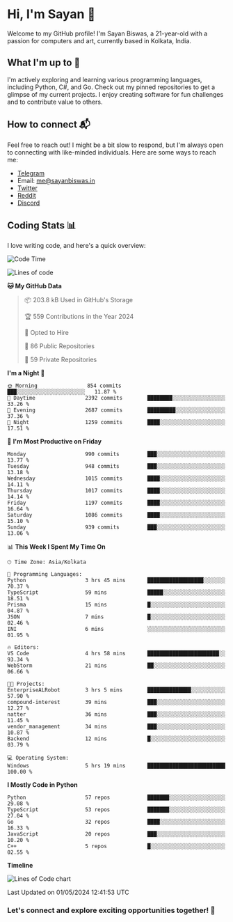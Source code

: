# Hi, I'm Sayan 👋

Welcome to my GitHub profile! I'm Sayan Biswas, a 21-year-old with a passion for computers and art, currently based in Kolkata, India.

## What I'm up to 🚀

I'm actively exploring and learning various programming languages, including Python, C#, and Go. Check out my pinned repositories to get a glimpse of my current projects. I enjoy creating software for fun challenges and to contribute value to others.

## How to connect 📬

Feel free to reach out! I might be a bit slow to respond, but I'm always open to connecting with like-minded individuals. Here are some ways to reach me:

- [Telegram](https://t.me/dank_as_fuck)
- Email: [me@sayanbiswas.in](mailto:me@sayanbiswas.in)
- [Twitter](https://twitter.com/TheDankDel)
- [Reddit](https://www.reddit.com/user/dank_as_fuck_/)
- [Discord](https://discordapp.com/users/506536929152466945)

## Coding Stats 📊

I love writing code, and here's a quick overview:

<!--START_SECTION:waka-->
![Code Time](http://img.shields.io/badge/Code%20Time-1%2C599%20hrs%2019%20mins-blue)

![Lines of code](https://img.shields.io/badge/From%20Hello%20World%20I%27ve%20Written-5.7%20million%20lines%20of%20code-blue)

**🐱 My GitHub Data** 

> 📦 203.8 kB Used in GitHub's Storage 
 > 
> 🏆 559 Contributions in the Year 2024
 > 
> 💼 Opted to Hire
 > 
> 📜 86 Public Repositories 
 > 
> 🔑 59 Private Repositories 
 > 
**I'm a Night 🦉** 

```text
🌞 Morning                854 commits         ███░░░░░░░░░░░░░░░░░░░░░░   11.87 % 
🌆 Daytime                2392 commits        ████████░░░░░░░░░░░░░░░░░   33.26 % 
🌃 Evening                2687 commits        █████████░░░░░░░░░░░░░░░░   37.36 % 
🌙 Night                  1259 commits        ████░░░░░░░░░░░░░░░░░░░░░   17.51 % 
```
📅 **I'm Most Productive on Friday** 

```text
Monday                   990 commits         ███░░░░░░░░░░░░░░░░░░░░░░   13.77 % 
Tuesday                  948 commits         ███░░░░░░░░░░░░░░░░░░░░░░   13.18 % 
Wednesday                1015 commits        ████░░░░░░░░░░░░░░░░░░░░░   14.11 % 
Thursday                 1017 commits        ████░░░░░░░░░░░░░░░░░░░░░   14.14 % 
Friday                   1197 commits        ████░░░░░░░░░░░░░░░░░░░░░   16.64 % 
Saturday                 1086 commits        ████░░░░░░░░░░░░░░░░░░░░░   15.10 % 
Sunday                   939 commits         ███░░░░░░░░░░░░░░░░░░░░░░   13.06 % 
```


📊 **This Week I Spent My Time On** 

```text
🕑︎ Time Zone: Asia/Kolkata

💬 Programming Languages: 
Python                   3 hrs 45 mins       ██████████████████░░░░░░░   70.37 % 
TypeScript               59 mins             █████░░░░░░░░░░░░░░░░░░░░   18.51 % 
Prisma                   15 mins             █░░░░░░░░░░░░░░░░░░░░░░░░   04.87 % 
JSON                     7 mins              █░░░░░░░░░░░░░░░░░░░░░░░░   02.46 % 
INI                      6 mins              ░░░░░░░░░░░░░░░░░░░░░░░░░   01.95 % 

🔥 Editors: 
VS Code                  4 hrs 58 mins       ███████████████████████░░   93.34 % 
WebStorm                 21 mins             ██░░░░░░░░░░░░░░░░░░░░░░░   06.66 % 

🐱‍💻 Projects: 
EnterpriseALRobot        3 hrs 5 mins        ██████████████░░░░░░░░░░░   57.90 % 
compound-interest        39 mins             ███░░░░░░░░░░░░░░░░░░░░░░   12.27 % 
natter                   36 mins             ███░░░░░░░░░░░░░░░░░░░░░░   11.45 % 
vendor_management        34 mins             ███░░░░░░░░░░░░░░░░░░░░░░   10.87 % 
Backend                  12 mins             █░░░░░░░░░░░░░░░░░░░░░░░░   03.79 % 

💻 Operating System: 
Windows                  5 hrs 19 mins       █████████████████████████   100.00 % 
```

**I Mostly Code in Python** 

```text
Python                   57 repos            ███████░░░░░░░░░░░░░░░░░░   29.08 % 
TypeScript               53 repos            ███████░░░░░░░░░░░░░░░░░░   27.04 % 
Go                       32 repos            ████░░░░░░░░░░░░░░░░░░░░░   16.33 % 
JavaScript               20 repos            ███░░░░░░░░░░░░░░░░░░░░░░   10.20 % 
C++                      5 repos             █░░░░░░░░░░░░░░░░░░░░░░░░   02.55 % 
```



**Timeline**

![Lines of Code chart](https://raw.githubusercontent.com/Dank-del/Dank-del/main/assets/bar_graph.png)


 Last Updated on 01/05/2024 12:41:53 UTC
<!--END_SECTION:waka-->

### Let's connect and explore exciting opportunities together! 🚀
